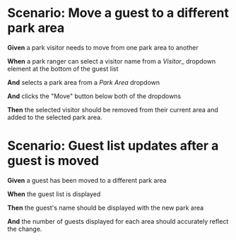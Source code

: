 # Scenario: Move a guest to a different park area

**Given** a park visitor needs to move from one park area to another

**When** a park ranger can select a visitor name from a _Visitor__ dropdown element at the bottom of the guest list

**And** selects a park area from a _Park Area_ dropdown

**And** clicks the "Move" button below both of the dropdowns

**Then** the selected visitor should be removed from their current area and added to the selected park area.

# Scenario: Guest list updates after a guest is moved

**Given** a guest has been moved to a different park area

**When** the guest list is displayed

**Then** the guest's name should be displayed with the new park area

**And** the number of guests displayed for each area should accurately reflect the change.
